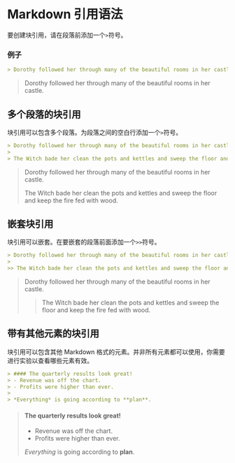 # Markdown 引用语法
要创建块引用，请在段落前添加一个`>`符号。
### 例子
```Markdown
> Dorothy followed her through many of the beautiful rooms in her castle.
```
> Dorothy followed her through many of the beautiful rooms in her castle.
## 多个段落的块引用
块引用可以包含多个段落。为段落之间的空白行添加一个`>`符号。
```Markdown
> Dorothy followed her through many of the beautiful rooms in her castle.
>
> The Witch bade her clean the pots and kettles and sweep the floor and keep the fire fed with wood.
```
> Dorothy followed her through many of the beautiful rooms in her castle.
> 
> The Witch bade her clean the pots and kettles and sweep the floor and keep the fire fed with wood.
## 嵌套块引用
块引用可以嵌套。在要嵌套的段落前面添加一个`>>`符号。
```Markdown
> Dorothy followed her through many of the beautiful rooms in her castle.
>
>> The Witch bade her clean the pots and kettles and sweep the floor and keep the fire fed with wood.
```
> Dorothy followed her through many of the beautiful rooms in her castle.
>
>> The Witch bade her clean the pots and kettles and sweep the floor and keep the fire fed with wood.
## 带有其他元素的块引用
块引用可以包含其他 Markdown 格式的元素。并非所有元素都可以使用，你需要进行实验以查看哪些元素有效。
```Markdown
> #### The quarterly results look great!
> - Revenue was off the chart.
> - Profits were higher than ever.
>
> *Everything* is going according to **plan**.
```
> #### The quarterly results look great!
> - Revenue was off the chart.
> - Profits were higher than ever.
>
> *Everything* is going according to **plan**.
